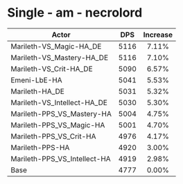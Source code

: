 # Single - am - necrolord
| Actor | DPS | Increase |
|---|:---:|:---:|
|Marileth-VS_Magic-HA_DE|5116|7.11%|
|Marileth-VS_Mastery-HA_DE|5116|7.10%|
|Marileth-VS_Crit-HA_DE|5090|6.57%|
|Emeni-LbE-HA|5041|5.53%|
|Marileth-HA_DE|5031|5.32%|
|Marileth-VS_Intellect-HA_DE|5030|5.30%|
|Marileth-PPS_VS_Mastery-HA|5004|4.75%|
|Marileth-PPS_VS_Magic-HA|5001|4.70%|
|Marileth-PPS_VS_Crit-HA|4976|4.17%|
|Marileth-PPS-HA|4920|3.00%|
|Marileth-PPS_VS_Intellect-HA|4919|2.98%|
|Base|4777|0.00%|
